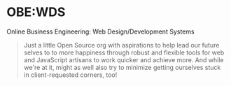 # OBE:WDS

Online Business Engineering: Web Design/Development Systems

> Just a little Open Source org with aspirations to help lead our future selves to to more happiness through robust and flexible tools for web and JavaScript artisans to work quicker and achieve more. And while we're at it, might as well also try to minimize getting ourselves stuck in client-requested corners, too!
